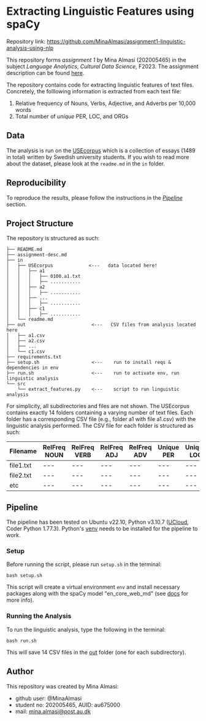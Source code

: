 # Extracting Linguistic Features using spaCy
Repository link: https://github.com/MinaAlmasi/assignment1-linguistic-analysis-using-nlp

This repository forms *assignment 1* by Mina Almasi (202005465) in the subject *Language Analytics*, *Cultural Data Science*, F2023. The assignment description can be found [here](https://github.com/MinaAlmasi/assignment1-linguistic-analysis-using-nlp/blob/main/assignment-desc.md). 

The repository contains code for extracting linguistic features of text files. Concretely, the folllowing information is extracted from each text file: 
1. Relative frequency of Nouns, Verbs, Adjective, and Adverbs per 10,000 words
2. Total number of *unique* PER, LOC, and ORGs

## Data 
The analysis is run on the [USEcorpus](https://ota.bodleian.ox.ac.uk/repository/xmlui/handle/20.500.12024/2457) which is a collection of essays (1489 in total) written by Swedish university students. If you wish to read more about the dataset, please look at the ```readme.md``` in the ```in``` folder.

## Reproducibility 
To reproduce the results, please follow the instructions in the [*Pipeline*](https://github.com/MinaAlmasi/assignment1-linguistic-analysis-using-nlp#pipeline) section. 

## Project Structure 
The repository is structured as such:

```
├── README.md
├── assignment-desc.md
├── in
│   ├── USEcorpus             <---   data located here!
│   │   ├── a1
│   │   │   ├── 0100.a1.txt
│   │   │   ├── ...........
│   │   ├── a2
│   │   │   ├── ...........
│   │   ├── ...
│   │   │   ├── ...........
│   │   ├── c1
│   │   │   ├── ...........
│   └── readme.md
├── out                        <---   CSV files from analysis located here 
│   ├── a1.csv
│   ├── a2.csv
│   ├── ...
│   └── c1.csv
├── requirements.txt 
├── setup.sh                   <---    run to install reqs & dependencies in env
├── run.sh                     <---    run to activate env, run linguistic analysis
└── src
    └── extract_features.py    <---    script to run linguistic analysis
```

For simplicity, all subdirectories and files are not shown. The USEcorpus contains exactly 14 folders containing a varying number of text files. Each folder has a corresponding CSV file (e.g., folder a1 with file a1.csv) with the linguistic analysis performed. The CSV file for each folder is structured as such:

|Filename|RelFreq NOUN|RelFreq VERB|RelFreq ADJ|RelFreq ADV|Unique PER|Unique LOC|Unique ORG|
|---|---|---|---|---|---|---|---|
|file1.txt|---|---|---|---|---|---|---|
|file2.txt|---|---|---|---|---|---|---|
|etc|---|---|---|---|---|---|---|

## Pipeline
The pipeline has been tested on Ubuntu v22.10, Python v3.10.7 ([UCloud](https://cloud.sdu.dk/), Coder Python 1.77.3). 
Python's [venv](https://docs.python.org/3/library/venv.html) needs to be installed for the pipeline to work.

### Setup
Before running the script, please run ```setup.sh``` in the terminal:

```
bash setup.sh
```
This script will create a virtual environment ```env``` and install necessary packages along with the spaCy model "en_core_web_md" (see [docs](https://spacy.io/models/en) for more info).

### Running the Analysis
To run the linguistic analysis, type the following in the terminal: 
```
bash run.sh
```

This will save 14 CSV files in the [out](https://github.com/MinaAlmasi/assignment1-linguistic-analysis-using-nlp/tree/main/out) folder (one for each subdirectory).

## Author 
This repository was created by Mina Almasi:

- github user: @MinaAlmasi
- student no: 202005465, AUID: au675000
- mail: mina.almasi@post.au.dk